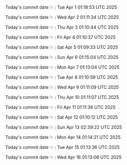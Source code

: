 Today's commit date ✨ : Tue Apr 1 01:18:53 UTC 2025 

Today's commit date ✨ : Wed Apr 2 01:11:34 UTC 2025 

Today's commit date ✨ : Thu Apr 3 01:10:44 UTC 2025 

Today's commit date ✨ : Fri Apr 4 01:10:37 UTC 2025 

Today's commit date ✨ : Sat Apr 5 01:09:33 UTC 2025 

Today's commit date ✨ : Sun Apr 6 01:15:04 UTC 2025 

Today's commit date ✨ : Mon Apr 7 01:13:04 UTC 2025 

Today's commit date ✨ : Tue Apr 8 01:10:59 UTC 2025 

Today's commit date ✨ : Wed Apr 9 01:11:09 UTC 2025 

Today's commit date ✨ : Thu Apr 10 01:11:07 UTC 2025 

Today's commit date ✨ : Fri Apr 11 01:11:36 UTC 2025 

Today's commit date ✨ : Sat Apr 12 01:10:12 UTC 2025 

Today's commit date ✨ : Sun Apr 13 02:39:22 UTC 2025 

Today's commit date ✨ : Mon Apr 14 01:14:21 UTC 2025 

Today's commit date ✨ : Tue Apr 15 01:13:36 UTC 2025 

Today's commit date ✨ : Wed Apr 16 01:13:08 UTC 2025 

